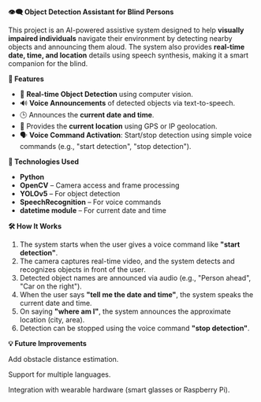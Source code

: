 **👁️‍🗨️ Object Detection Assistant for Blind Persons**

This project is an AI-powered assistive system designed to help **visually impaired individuals** navigate their environment by detecting nearby objects and announcing them aloud. The system also provides **real-time date, time, and location** details using speech synthesis, making it a smart companion for the blind.


**📌 Features**

- 🎯 **Real-time Object Detection** using computer vision.
- 🔊 **Voice Announcements** of detected objects via text-to-speech.
- 🕒 Announces the **current date and time**.
- 📍 Provides the **current location** using GPS or IP geolocation.
- 🗣️ **Voice Command Activation**: Start/stop detection using simple voice commands (e.g., "start detection", "stop detection").

**🧠 Technologies Used**

- **Python**
- **OpenCV** – Camera access and frame processing
- **YOLOv5** – For object detection
- **SpeechRecognition** – For voice commands
- **datetime module** – For current date and time


**🛠️ How It Works**

1. The system starts when the user gives a voice command like **"start detection"**.
2. The camera captures real-time video, and the system detects and recognizes objects in front of the user.
3. Detected object names are announced via audio (e.g., "Person ahead", "Car on the right").
4. When the user says **"tell me the date and time"**, the system speaks the current date and time.
5. On saying **"where am I"**, the system announces the approximate location (city, area).
6. Detection can be stopped using the voice command **"stop detection"**.

**💡 Future Improvements**

Add obstacle distance estimation.

Support for multiple languages.

Integration with wearable hardware (smart glasses or Raspberry Pi).
